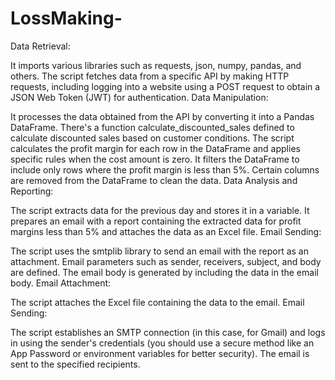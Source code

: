 # LossMaking-
Data Retrieval:

It imports various libraries such as requests, json, numpy, pandas, and others.
The script fetches data from a specific API by making HTTP requests, including logging into a website using a POST request to obtain a JSON Web Token (JWT) for authentication.
Data Manipulation:

It processes the data obtained from the API by converting it into a Pandas DataFrame.
There's a function calculate_discounted_sales defined to calculate discounted sales based on customer conditions.
The script calculates the profit margin for each row in the DataFrame and applies specific rules when the cost amount is zero.
It filters the DataFrame to include only rows where the profit margin is less than 5%.
Certain columns are removed from the DataFrame to clean the data.
Data Analysis and Reporting:

The script extracts data for the previous day and stores it in a variable.
It prepares an email with a report containing the extracted data for profit margins less than 5% and attaches the data as an Excel file.
Email Sending:

The script uses the smtplib library to send an email with the report as an attachment.
Email parameters such as sender, receivers, subject, and body are defined.
The email body is generated by including the data in the email body.
Email Attachment:

The script attaches the Excel file containing the data to the email.
Email Sending:

The script establishes an SMTP connection (in this case, for Gmail) and logs in using the sender's credentials (you should use a secure method like an App Password or environment variables for better security).
The email is sent to the specified recipients.
